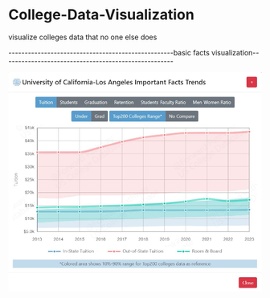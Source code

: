# College-Data-Visualization
visualize colleges data that no one else does

---------------------------------------------------basic facts visualization-----------------------------------------------------

![UCLA facts trends](https://github.com/lucaslulucaslu/College-Data-Visualization/blob/main/UCLA%20facts.jpg)

